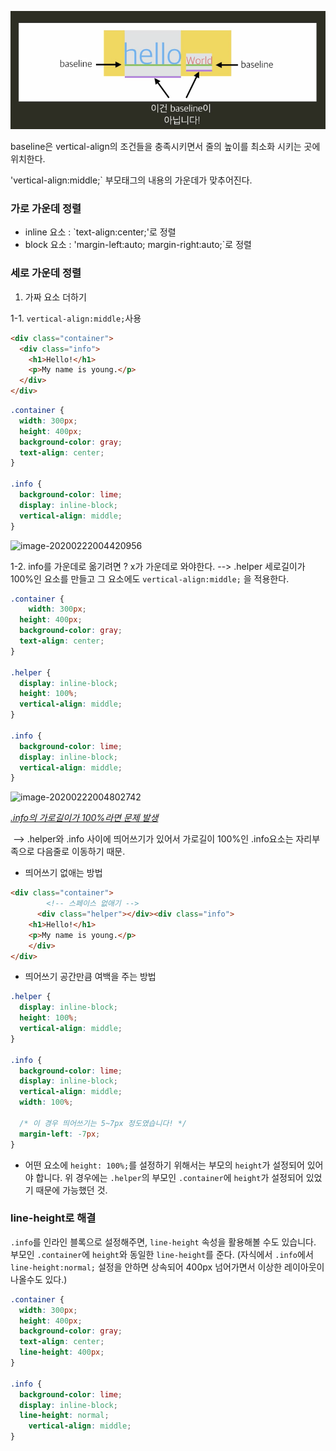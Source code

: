 ![image-20200222001115147](baseline.assets/image-20200222001115147.png)

baseline은 vertical-align의 조건들을 충족시키면서 줄의 높이를 최소화 시키는 곳에 위치한다.


'vertical-align:middle;`
    부모태그의 내용의 가운데가 맞추어진다.



### 가로 가운데 정렬

- inline 요소 : `text-align:center;'로 정렬
- block 요소 : 'margin-left:auto; margin-right:auto;`로 정렬

### 세로 가운데 정렬

1. 가짜 요소 더하기

1-1. `vertical-align:middle;`사용

```html
<div class="container">
  <div class="info">
    <h1>Hello!</h1>
    <p>My name is young.</p>
  </div>
</div>
```
```css
.container {
  width: 300px;
  height: 400px;
  background-color: gray;
  text-align: center;
}

.info {
  background-color: lime;
  display: inline-block;
  vertical-align: middle;
}
```

![image-20200222004420956](정렬.assets/image-20200222004420956.png)


1-2. info를 가운데로 옮기려면 ?
    x가 가운데로 와야한다. --> .helper
    세로길이가 100%인 요소를 만들고 그 요소에도 `vertical-align:middle;` 을 적용한다.

```css
.container { 
	width: 300px;
  height: 400px;
  background-color: gray;
  text-align: center;
}

.helper {
  display: inline-block;
  height: 100%;
  vertical-align: middle;
}

.info {
  background-color: lime;
  display: inline-block;
  vertical-align: middle;
}
```
 ![image-20200222004802742](정렬.assets/image-20200222004802742.png)



*<u>.info의 가로길이가 100%라면 문제 발생</u>*

​    --> .helper와 .info 사이에 띄어쓰기가 있어서 가로길이 100%인 .info요소는 자리부족으로 다음줄로 이동하기 때문.

- 띄어쓰기 없애는 방법

```html
<div class="container">
        <!-- 스페이스 없애기 -->
	  <div class="helper"></div><div class="info">
    <h1>Hello!</h1>
    <p>My name is young.</p>
  	</div>
</div>
```
- 띄어쓰기 공간만큼 여백을 주는 방법

```css
.helper {
  display: inline-block;
  height: 100%;
  vertical-align: middle;
}

.info {
  background-color: lime;
  display: inline-block;
  vertical-align: middle;
  width: 100%;

  /* 이 경우 띄어쓰기는 5~7px 정도였습니다! */
  margin-left: -7px;
}
```



- 어떤 요소에 `height: 100%;`를 설정하기 위해서는 부모의 `height`가 설정되어 있어야 합니다. 위 경우에는 `.helper`의 부모인 `.container`에 `height`가 설정되어 있었기 때문에 가능했던 것.



### line-height로 해결

`.info`를 인라인 블록으로 설정해주면, `line-height` 속성을 활용해볼 수도 있습니다. 부모인 `.container`에 `height`와 동일한 `line-height`를 준다. (자식에서 `.info`에서 `line-height:normal;` 설정을 안하면 상속되어 400px 넘어가면서 이상한 레이아웃이 나올수도 있다.)



```css
.container {
  width: 300px;
  height: 400px;
  background-color: gray;
  text-align: center;
  line-height: 400px;
}

.info {
  background-color: lime;
  display: inline-block;
  line-height: normal;
    vertical-align: middle;
}
```

